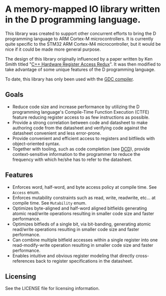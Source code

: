 # A memory-mapped IO library written in the D programming language.

This library was created to support other concurrent efforts to bring the D programming language to ARM Cortex-M microcontrollers.  It is currently quite specific to the STM32 ARM Cortex-M4 microcontroller, but it would be nice if it could be made more general purpose.  

The design of this library originally influenced by a paper written by Ken Smith titled "[C++ Hardware Register Access Redux](http://yogiken.files.wordpress.com/2010/02/c-register-access.pdf)". It was then modified to take advantage of some unique features of the D programming language. 

To date, this library has only been used with the [GDC compiler](https://github.com/D-Programming-GDC/GDC).

Goals
---------
* Reduce code size and increase performance by utilizing the D programming language's Compile-Time Function Execution (CTFE) feature reducing register access to as few instructions as possible.
* Provide a strong correlation between code and datasheet to make authoring code from the datasheet and verifying code against the datasheet convenient and less error-prone.
* Provide convenient and efficient access to registers and bitfileds with object-oriented syntax.
* Together with tooling, such as code completion (see [DCD](https://github.com/Hackerpilot/DCD)), provide context-sensitive information to the programmer to reduce the frequency with which he/she has to refer to the datasheet.

Features
--------
* Enforces word, half-word, and byte access policy at compile time.  See `Access` enum.
* Enforces mutability constraints such as read, write, readwrite, etc... at compile time. See `Mutability` enum.
* Optimizes byte-aligned and half-word aligned bitfields generating atomic read/write operations resulting in smaller code size and faster performance.
* Optimizes bitfieds of a single bit, via bit-banding, generating atomic read/write operations resulting in smaller code size and faster performance.
* Can combine multiple bitfield accesses within a single register into one read-modify-write operation resulting in smaller code size and faster performance.
* Enables intuitive and obvious register modeling that directly cross-references back to register specifications in the datasheet.

Licensing
---------
See the LICENSE file for licensing information.

